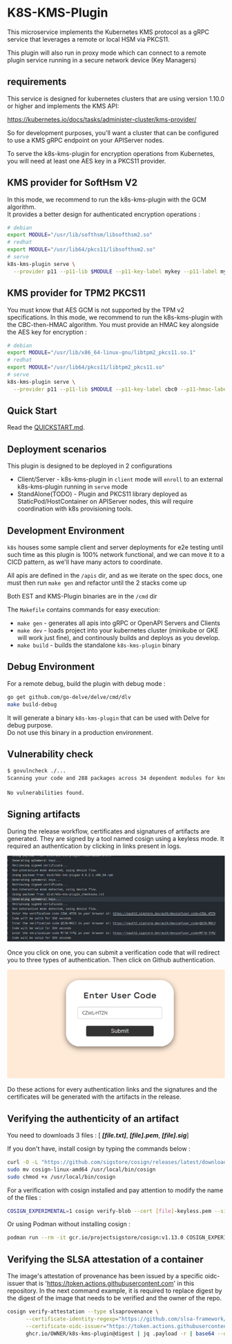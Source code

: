 # K8S-KMS-Plugin

This microservice implements the Kubernetes KMS protocol as a gRPC service that leverages a remote or local HSM via PKCS11.

This plugin will also run in proxy mode which can connect to a remote plugin service running in a secure network device (Key Managers)

## requirements

This service is designed for kubernetes clusters that are using version 1.10.0 or higher and implements the KMS API:

https://kubernetes.io/docs/tasks/administer-cluster/kms-provider/

So for development purposes, you'll want a cluster that can be configured to use a KMS gRPC endpoint on your APIServer nodes.

To serve the k8s-kms-plugin for encryption operations from Kubernetes, you will need at least one AES key in a PKCS11 provider.

## KMS provider for SoftHsm V2

In this mode, we recommend to run the k8s-kms-plugin with the GCM algorithm.  
It provides a better design for authenticated encryption operations :

```sh
# debian
export MODULE="/usr/lib/softhsm/libsofthsm2.so"
# redhat
export MODULE="/usr/lib64/pkcs11/libsofthsm2.so"
# serve
k8s-kms-plugin serve \
  --provider p11 --p11-lib $MODULE --p11-key-label mykey --p11-label mylabel --p11-pin mypin --enable-server
```

## KMS provider for TPM2 PKCS11

You must know that AES GCM is not supported by the TPM v2 specifications.
In this mode, we recommend to run the k8s-kms-plugin with the CBC-then-HMAC algorithm. 
You must provide an HMAC key alongside the AES key for encryption :

```sh
# debian
export MODULE="/usr/lib/x86_64-linux-gnu/libtpm2_pkcs11.so.1"
# redhat
export MODULE="/usr/lib64/pkcs11/libtpm2_pkcs11.so"
# serve
k8s-kms-plugin serve \
  --provider p11 --p11-lib $MODULE --p11-key-label cbc0 --p11-hmac-label hmac0 --p11-label mylabel --p11-pin mypin --algorithm aes-cbc --enable-server
```

## Quick Start

Read the [QUICKSTART.md](QUICKSTART.md).

## Deployment scenarios

This plugin is designed to be deployed in 2 configurations

- Client/Server - k8s-kms-plugin in `client` mode will `enroll` to an external k8s-kms-plugin running in `serve` mode
- StandAlone(TODO) - Plugin and PKCS11 library deployed as StaticPod/HostContainer on APIServer nodes, this will require
coordination with k8s provisioning tools.

## Development Environment

`k8s` houses some sample client and server deployments for e2e testing until such time as this plugin is 100% network functional,
 and we can move it to a CICD pattern, as we'll have many actors to coordinate. 

All apis are defined in the `/apis` dir, and as we iterate on the spec docs, one must then run `make gen` and refactor 
until the 2 stacks come up

Both EST and KMS-Plugin binaries are in the `/cmd` dir
 
The `Makefile` contains commands for easy execution:
- `make gen` - generates all apis into gRPC or OpenAPI Servers and Clients
- `make dev` - loads project into your kubernetes cluster (minikube or GKE will work just fine), and continously builds and deploys as you develop.
- `make build` - builds the standalone `k8s-kms-plugin` binary

## Debug Environment

For a remote debug, build the plugin with debug mode :

```sh
go get github.com/go-delve/delve/cmd/dlv
make build-debug
```

It will generate a binary `k8s-kms-plugin` that can be used with Delve for debug purpose.  
Do not use this binary in a production environment.

## Vulnerability check

```sh
$ govulncheck ./...
Scanning your code and 288 packages across 34 dependent modules for known vulnerabilities...

No vulnerabilities found.
```

## Signing artifacts

During the release workflow, certificates and signatures of artifacts are generated.
They are signed by a tool named cosign using a keyless mode.
It required an authentication by clicking in links present in logs.

![Screenshot of one example of logs containing three authentication links generating tokens](docs/images/AuthLinksCosign.png)

Once you click on one, you can submit a verification code that will redirect you to three types of authentication. Then click on Github authentication.

 ![Screenshot of the interface for submitting a code](docs/images/CodeSubmit.png)

Do these actions for every authentication links and the signatures and the certificates will be generated with the artifacts in the release.

## Verifying the authenticity of an artifact

You need to downloads 3 files : [ _**[file.txt]**_, _**[file].pem**_, _**[file].sig**_]

If you don't have, install cosign by typing the commands below :

  ```bash
  curl -O -L "https://github.com/sigstore/cosign/releases/latest/download/cosign-linux-amd64"
  sudo mv cosign-linux-amd64 /usr/local/bin/cosign
  sudo chmod +x /usr/local/bin/cosign
  ```

For a verification with cosign installed and pay attention to modify the name of the files :

  ```bash
  COSIGN_EXPERIMENTAL=1 cosign verify-blob --cert [file]-keyless.pem --signature [file]-keyless.sig --certificate-oidc-issuer "https://github.com/login/oauth" --certificate-identity [ Mail adress of the owner of the repo ] [file]
  ```

Or using Podman without installing cosign :

```bash
podman run --rm -it gcr.io/projectsigstore/cosign:v1.13.0 COSIGN_EXPERIMENTAL=1 cosign verify-blob --cert [file]-keyless.pem --signature [file]-keyless.sig --certificate-oidc-issuer "https://github.com/login/oauth" --certificate-identity [ Mail adress of the owner of the repo ] [file]
```

## Verifying the SLSA attestation of a container

The image's attestation of provenance has been issued by a specific oidc-issuer that is 'https://token.actions.githubusercontent.com' in this repository.
In the next command example, it is required to replace digest by the digest of the image that needs to be verified and the owner of the repo.

```bash
cosign verify-attestation --type slsaprovenance \
      --certificate-identity-regexp="https://github.com/slsa-framework/slsa-github-generator/.github/workflows/generator_container_slsa3.yml@refs/tags/*" \
      --certificate-oidc-issuer="https://token.actions.githubusercontent.com" \
      ghcr.io/OWNER/k8s-kms-plugin@digest | jq .payload -r | base64 --decode | jq

```
